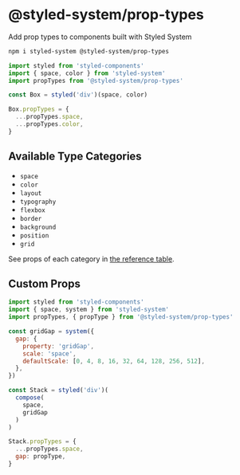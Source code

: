 # @styled-system/prop-types

Add prop types to components built with Styled System

```sh
npm i styled-system @styled-system/prop-types
```

```js
import styled from 'styled-components'
import { space, color } from 'styled-system'
import propTypes from '@styled-system/prop-types'

const Box = styled('div')(space, color)

Box.propTypes = {
  ...propTypes.space,
  ...propTypes.color,
}
```

## Available Type Categories

- `space`
- `color`
- `layout`
- `typography`
- `flexbox`
- `border`
- `background`
- `position`
- `grid`

See props of each category in [the reference table](https://styled-system.com/table).

## Custom Props

```js
import styled from 'styled-components'
import { space, system } from 'styled-system'
import propTypes, { propType } from '@styled-system/prop-types'

const gridGap = system({
  gap: {
    property: 'gridGap',
    scale: 'space',
    defaultScale: [0, 4, 8, 16, 32, 64, 128, 256, 512],
  },
})

const Stack = styled('div')(
  compose(
    space,
    gridGap
  )
)

Stack.propTypes = {
  ...propTypes.space,
  gap: propType,
}
```
